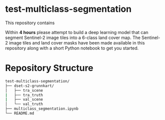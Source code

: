 # test-multiclass-segmentation
This repository contains 

Within **4 hours** please attempt to build a deep learning model that can segment Sentinel-2 image tiles into a 6-class land cover map. The Sentinel-2 image tiles and land cover masks have been made available in this repository along with a short Python notebook to get you started. 

# Repository Structure

```bash
test-multiclass-segmentation/
├── dset-s2-grunnkart/
│   ├── tra_scene
|   ├── tra_truth
|   ├── val_scene
│   └── val_truth
├── multiclass_segmentation.ipynb
└── README.md
